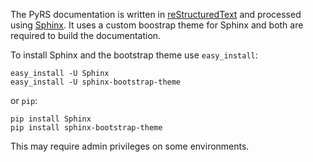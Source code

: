 The PyRS documentation is written in [reStructuredText](http://docutils.sourceforge.net/rst.html) and processed using [Sphinx](http://sphinx.pocoo.org/). It uses a custom
boostrap theme for Sphinx and both are required to build the documentation.

To install Sphinx and the bootstrap theme use `easy_install`:

    easy_install -U Sphinx
    easy_install -U sphinx-bootstrap-theme

or `pip`:

    pip install Sphinx
    pip install sphinx-bootstrap-theme

This may require admin privileges on some environments.

